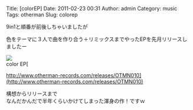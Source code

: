 Title: [colorEP]
Date: 2011-02-23 00:31
Author: admin
Category: music
Tags: otherman
Slug: colorep

9in1と順番が前後しちゃいましたが  

色をテーマに３人で曲を作り合う＋リミックスまでやったEPを先月リリースしましたー

![](http://www.archive.org/download/OTMN010/folder.jpg)  
color EP[  

http://www.otherman-records.com/releases/OTMN010](http://www.otherman-records.com/releases/OTMN010)

構想からリリースまで  
なんだかんだで半年くらいかけてしまった渾身の作！ですｗ
